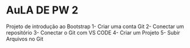 # AuLA DE PW 2
Projeto de introdução ao Bootstrap
1- Criar uma conta Git
2- Conectar um repositório 
3- Conectar o Git com VS CODE
4- Criar um Projeto
5- Subir Arquivos no Git
